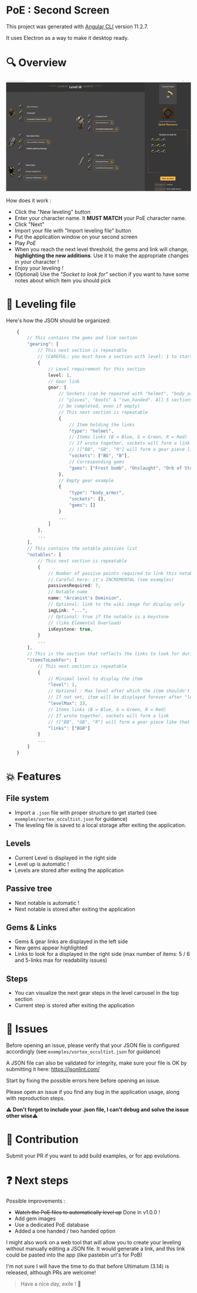# PoE : Second Screen

This project was generated with [Angular CLI](https://github.com/angular/angular-cli) version 11.2.7.

It uses Electron as a way to make it desktop ready.

# 🔍 Overview

![image info](./assets/overview.png)

How does it work :

- Click the "New leveling" button
- Enter your character name. It **MUST MATCH** your PoE character name.
- Click "Next"
- Import your file with "Import leveling file" button
- Put the application window on your second screen
- Play _PoE_
- When you reach the next level threshold, the gems and link will change, **highlighting the new additions**. Use it to make the appropriate changes in your character !
- Enjoy your leveling !
- (Optional) Use the _"Socket to look for"_ section if you want to have some notes about which item you should pick

# 📝 Leveling file

Here's how the JSON should be organized:

```typescript
    {
        // This contains the gems and link section
        "gearing": [
            // This next section is repeatable
            // (CAREFUL: you must have a section with level: 1 to start with !)
            {
                // Level requirement for this section
                level: 1,
                // Gear link
                gear: [
                    // Sockets (can be repeated with "helmet", "body_armor",
                    // "gloves", "boots" & "two_handed". All 5 sections must
                    // be completed, even if empty)
                    // This next section is repeatable
                    {
                        // Item holding the links
                        "type": "helmet",
                        // Items links (B = Blue, G = Green, R = Red)
                        // If wrote together, sockets will form a link
                        // (["BB", "GB", "R"] will form a gear piece like that "B-B G-B R")
                        "sockets": ["BG", "B"],
                        // Corresponding gems
                        "gems": ["Frost bomb", "Onslaught", "Orb of Storms"]
                    },
                    // Empty gear example
                    {
                        "type": "body_armor",
                        "sockets": [],
                        "gems": []
                    }
                    ...
                ]
            },
            ...
        ],
        // This contains the notable passives list
        "notables": [
            // This next section is repeatable
            {
                // Number of passive points required to link this notable
                // Careful here: it's INCREMENTAL (see examples)
                passivesRequired: 7,
                // Notable name
                name: "Arcanist's Dominion",
                // Optional: link to the wiki image for display only
                imgLink: "...",
                // Optional: true if the notable is a keystone
                // (like Elemental Overload)
                isKeystone: true,
            }
            ...
        ],
        // This is the section that reflects the links to look for during leveling
        "itemsToLookFor": [
            // This next section is repeatable
            {
                // Minimal level to display the item
                "level": 1,
                // Optional : Max level after which the item shouldn't be displayed.
                // If not set, item will be displayed forever after "level" is reached
                "levelMax": 23,
                // Items links (B = Blue, G = Green, R = Red)
                // If wrote together, sockets will form a link
                // (["BB", "GB", "R"] will form a gear piece like that "B-B G-B R")
                "links": ["BGR"]
            }
            ...
        ]
    }
```

# 💥 Features

## File system

- Import a `.json` file with proper structure to get started (see `exemples/vortex_occultist.json` for guidance)
- The leveling file is saved to a local storage after exiting the application.

## Levels

- Current Level is displayed in the right side
- Level up is automatic !
- Levels are stored after exiting the application

## Passive tree

- Next notable is automatic !
- Next notable is stored after exiting the application

## Gems & Links

- Gems & gear links are displayed in the left side
- New gems appear highlighted
- Links to look for a displayed in the right side (max number of items: 5 / 6 and 5-links max for readability issues)

## Steps

- You can visualize the next gear steps in the level carousel in the top section
- Current step is stored after exiting the application

# 🐛 Issues

Before opening an issue, please verify that your JSON file is configured accordingly (see `exemples/vortex_occultist.json` for guidance)

A JSON file can also be validated for integrity, make sure your file is OK by submitting it here: https://jsonlint.com/

Start by fixing the possible errors here before opening an issue.

Please open an issue if you find any bug in the application usage, along with reproduction steps.

⚠️ **Don't forget to include your .json file, I can't debug and solve the issue other wise**⚠️

# 🤝 Contribution

Submit your PR if you want to add build examples, or for app evolutions.

# ❓ Next steps

Possible improvements :

- ~~Watch the PoE files to automatically level up~~ Done in v1.0.0 !
- Add gem images
- Use a dedicated PoE database
- Added a one handed / two handed option

I might also work on a web tool that will allow you to create your leveling without manually editing a JSON file. It would generate a link, and this link could be pasted into the app (like pastebin url's for PoB)

I'm not sure I will have the time to do that before Ultimatum (3.14) is released, although PRs are welcome!

> Have a nice day, exile ! 👋
